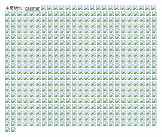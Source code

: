 主页地址: [casmer](https://weibo.com/u/1407737105) 
![](https://wx4.sinaimg.cn/mw2000/53e85d11ly1h9plabfgaqj20u0141ti5.jpg) 
![](https://wx4.sinaimg.cn/mw2000/53e85d11ly1h9plac2g49j20u0140tmr.jpg) 
![](https://wx4.sinaimg.cn/mw2000/53e85d11ly1h9placlunvj20u0140n8j.jpg) 
![](https://wx4.sinaimg.cn/mw2000/53e85d11ly1h9plad4umdj21400u048n.jpg) 
![](https://wx4.sinaimg.cn/mw2000/53e85d11ly1h9pladpja7j20u0140n8r.jpg) 
![](https://wx4.sinaimg.cn/mw2000/53e85d11ly1h9plae73vej21400u0tgm.jpg) 
![](https://wx4.sinaimg.cn/mw2000/53e85d11ly1h9plab045fj21400u0qaz.jpg) 
![](https://wx4.sinaimg.cn/mw2000/53e85d11ly1h9plaej3lrj21400u0gvl.jpg) 
![](https://wx4.sinaimg.cn/mw2000/53e85d11ly1h9plaewljwj20u0140q9x.jpg) 
![](https://wx4.sinaimg.cn/mw2000/53e85d11ly1h9pbsewz9pj21400u0wma.jpg) 
![](https://wx4.sinaimg.cn/mw2000/53e85d11ly1h9pbsfn4p7j20u01407d7.jpg) 
![](https://wx4.sinaimg.cn/mw2000/53e85d11ly1h9pbsgc4p7j21400u07d0.jpg) 
![](https://wx4.sinaimg.cn/mw2000/53e85d11ly1h9pbsec78uj21400u0tha.jpg) 
![](https://wx4.sinaimg.cn/mw2000/53e85d11ly1h9pbsgyrrzj20u0140zub.jpg) 
![](https://wx4.sinaimg.cn/mw2000/53e85d11ly1h9pbsi4pggj21400u07bx.jpg) 
![](https://wx4.sinaimg.cn/mw2000/53e85d11ly1h9pbsivfhwj20u0140thd.jpg) 
![](https://wx4.sinaimg.cn/mw2000/53e85d11ly1h9pbsk21u1j21400u07f1.jpg) 
![](https://wx4.sinaimg.cn/mw2000/53e85d11ly1h9pbskte8rj21400u045t.jpg) 
![](https://wx4.sinaimg.cn/mw2000/53e85d11ly1h9nf44bxorj213u0tu7e4.jpg) 
![](https://wx4.sinaimg.cn/mw2000/53e85d11ly1h9nf44rqndj20tu13u17x.jpg) 
![](https://wx4.sinaimg.cn/mw2000/53e85d11ly1h9nf4h4i24j22c03401ky.jpg) 
![](https://wx4.sinaimg.cn/mw2000/53e85d11ly1h9nf465lznj22c0340hdu.jpg) 
![](https://wx4.sinaimg.cn/mw2000/53e85d11ly1h9nf5rjzpcj20tu13u7hl.jpg) 
![](https://wx4.sinaimg.cn/mw2000/53e85d11ly1h9nf4antglj22c0340u0z.jpg) 
![](https://wx4.sinaimg.cn/mw2000/53e85d11ly1h9nf43nlwmj21sc2dshdt.jpg) 
![](https://wx4.sinaimg.cn/mw2000/53e85d11ly1h9nf5r30acj20tu13uqgl.jpg) 
![](https://wx4.sinaimg.cn/mw2000/53e85d11ly1h9nf4ft3hvj22c0340kjn.jpg) 
![](https://wx4.sinaimg.cn/mw2000/53e85d11ly1h7mhfwnnkaj21400u016e.jpg) 
![](https://wx4.sinaimg.cn/mw2000/53e85d11ly1h7mhfwu70sj21400u0tj9.jpg) 
![](https://wx4.sinaimg.cn/mw2000/53e85d11ly1h7mhfwdwc1j21400u0qi5.jpg) 
![](https://wx4.sinaimg.cn/mw2000/53e85d11ly1h7mhfxs520j20u0140to3.jpg) 
![](https://wx4.sinaimg.cn/mw2000/53e85d11ly1h7mhfxzgtjj20u0140ant.jpg) 
![](https://wx4.sinaimg.cn/mw2000/53e85d11ly1h7mhfya0nej21400u0tk7.jpg) 
![](https://wx4.sinaimg.cn/mw2000/53e85d11ly1h7mhfyg0asj21400u0thn.jpg) 
![](https://wx4.sinaimg.cn/mw2000/53e85d11ly1h7mhfymtfuj20u0140gr9.jpg) 
![](https://wx4.sinaimg.cn/mw2000/53e85d11ly1h7mhfyudggj20u01400yi.jpg) 
![](https://wx4.sinaimg.cn/mw2000/53e85d11ly1h5tbbyn3e3j22c03407wm.jpg) 
![](https://wx4.sinaimg.cn/mw2000/53e85d11ly1h5tbc12sj8j22c0340x6t.jpg) 
![](https://wx4.sinaimg.cn/mw2000/53e85d11ly1h5tbbvbx1ej22c0340b2b.jpg) 
![](https://wx4.sinaimg.cn/mw2000/53e85d11ly1h5tbc303ezj23402c0u10.jpg) 
![](https://wx4.sinaimg.cn/mw2000/53e85d11ly1h5tbc52yq4j23402c0qv7.jpg) 
![](https://wx4.sinaimg.cn/mw2000/53e85d11ly1h5tbc73dyej22c0340x6s.jpg) 
![](https://wx4.sinaimg.cn/mw2000/53e85d11ly1h5tbc9jwq8j22c0340kjq.jpg) 
![](https://wx4.sinaimg.cn/mw2000/53e85d11ly1h5tbcbiceuj22c0340kjn.jpg) 
![](https://wx4.sinaimg.cn/mw2000/53e85d11ly1h5tbcd35tqj23402c0qv7.jpg) 
![](https://wx4.sinaimg.cn/mw2000/53e85d11ly1h5sn3iyn0cj23402c01l1.jpg) 
![](https://wx4.sinaimg.cn/mw2000/53e85d11ly1h5sn3kkxksj23402c0x6r.jpg) 
![](https://wx4.sinaimg.cn/mw2000/53e85d11ly1h5sn3m6fmrj23402c0qv7.jpg) 
![](https://wx4.sinaimg.cn/mw2000/53e85d11ly1h5sn3nokjjj22c0340hdv.jpg) 
![](https://wx4.sinaimg.cn/mw2000/53e85d11ly1h5sn3p6k9vj23402c0npf.jpg) 
![](https://wx4.sinaimg.cn/mw2000/53e85d11ly1h5sn3qtzi7j23402c0e84.jpg) 
![](https://wx4.sinaimg.cn/mw2000/53e85d11ly1h5sn5g6hpwj22c03407wk.jpg) 
![](https://wx4.sinaimg.cn/mw2000/53e85d11ly1h5sn3uzorjj22c03401l0.jpg) 
![](https://wx4.sinaimg.cn/mw2000/53e85d11ly1h5sn406fqkj26oo31k1l9.jpg) 
![](https://wx4.sinaimg.cn/mw2000/53e85d11ly1h5fkftdtskj23402c0hdv.jpg) 
![](https://wx4.sinaimg.cn/mw2000/53e85d11ly1h5fkfud9h0j23402c0hdv.jpg) 
![](https://wx4.sinaimg.cn/mw2000/53e85d11ly1h5fkfvb7jsj22c0340kjn.jpg) 
![](https://wx4.sinaimg.cn/mw2000/53e85d11ly1h5fkfsa03jj22c0340npg.jpg) 
![](https://wx4.sinaimg.cn/mw2000/53e85d11ly1h5fkfwomuvj22c0340hdw.jpg) 
![](https://wx4.sinaimg.cn/mw2000/53e85d11ly1h5fkfxyv1ej23402c0e82.jpg) 
![](https://wx4.sinaimg.cn/mw2000/53e85d11ly1h5fkfz1mopj22c03404qr.jpg) 
![](https://wx4.sinaimg.cn/mw2000/53e85d11ly1h5fkfzo0rdj21sc2dsqv5.jpg) 
![](https://wx4.sinaimg.cn/mw2000/53e85d11ly1h5fkg0w2p8j23402c0u0z.jpg) 
![](https://wx4.sinaimg.cn/mw2000/53e85d11ly1h54clnafcbj22c0340qv8.jpg) 
![](https://wx4.sinaimg.cn/mw2000/53e85d11ly1h54clog00vj23402c0npf.jpg) 
![](https://wx4.sinaimg.cn/mw2000/53e85d11ly1h54clpfokwj2309297b2b.jpg) 
![](https://wx4.sinaimg.cn/mw2000/53e85d11ly1h54cllwbrdj229k30r4qr.jpg) 
![](https://wx4.sinaimg.cn/mw2000/53e85d11ly1h54clqbh4cj23402c01kz.jpg) 
![](https://wx4.sinaimg.cn/mw2000/53e85d11ly1h54clrki4cj22c0340x6r.jpg) 
![](https://wx4.sinaimg.cn/mw2000/53e85d11ly1h54clsygicj22c0340u0y.jpg) 
![](https://wx4.sinaimg.cn/mw2000/53e85d11ly1h54clu1m2wj23402c0u0y.jpg) 
![](https://wx4.sinaimg.cn/mw2000/53e85d11ly1h54clvufdmj23402c0x6q.jpg) 
![](https://wx4.sinaimg.cn/mw2000/53e85d11ly1h51vanmhbsj23402c01kz.jpg) 
![](https://wx4.sinaimg.cn/mw2000/53e85d11ly1h51vaoh1ppj21sc2ds1ky.jpg) 
![](https://wx4.sinaimg.cn/mw2000/53e85d11ly1h51vapv4x8j23402c0hdv.jpg) 
![](https://wx4.sinaimg.cn/mw2000/53e85d11ly1h51vaqlqprj233h2bme83.jpg) 
![](https://wx4.sinaimg.cn/mw2000/53e85d11ly1h51varfi8yj2297309b2a.jpg) 
![](https://wx4.sinaimg.cn/mw2000/53e85d11ly1h51vami6bij22c0340b2b.jpg) 
![](https://wx4.sinaimg.cn/mw2000/53e85d11ly1h51vasdrh3j22c03407wj.jpg) 
![](https://wx4.sinaimg.cn/mw2000/53e85d11ly1h51vathn3tj23402c01l0.jpg) 
![](https://wx4.sinaimg.cn/mw2000/53e85d11ly1h51vaucu3nj22c0340u0y.jpg) 
![](https://wx4.sinaimg.cn/mw2000/53e85d11ly1h4w4catu1xj21400u07eg.jpg) 
![](https://wx4.sinaimg.cn/mw2000/53e85d11ly1h4w4cbasdoj20u0140qba.jpg) 
![](https://wx4.sinaimg.cn/mw2000/53e85d11ly1h4w4cbx6g4j21400u0qdb.jpg) 
![](https://wx4.sinaimg.cn/mw2000/53e85d11ly1h4w4cdivfdj20u0140ajs.jpg) 
![](https://wx4.sinaimg.cn/mw2000/53e85d11ly1h4w4ce6mx8j20u0140anr.jpg) 
![](https://wx4.sinaimg.cn/mw2000/53e85d11ly1h4w4ceym0zj21400u0k05.jpg) 
![](https://wx4.sinaimg.cn/mw2000/53e85d11ly1h4w4cfydysj21400u0qd7.jpg) 
![](https://wx4.sinaimg.cn/mw2000/53e85d11ly1h4w4ch7deij20u0140dr8.jpg) 
![](https://wx4.sinaimg.cn/mw2000/53e85d11ly1h4w4caajfhj20u0140k0b.jpg) 
![](https://wx4.sinaimg.cn/mw2000/53e85d11ly1h4trp5k9c4j20u0140h0c.jpg) 
![](https://wx4.sinaimg.cn/mw2000/53e85d11ly1h4trp6bpapj21540u0124.jpg) 
![](https://wx4.sinaimg.cn/mw2000/53e85d11ly1h4trp771qnj21980u0wqs.jpg) 
![](https://wx4.sinaimg.cn/mw2000/53e85d11ly1h4trp7qj5xj21400u046u.jpg) 
![](https://wx4.sinaimg.cn/mw2000/53e85d11ly1h4trp88mqgj21900u0wls.jpg) 
![](https://wx4.sinaimg.cn/mw2000/53e85d11ly1h4trp95bnpj20u0140tlf.jpg) 
![](https://wx4.sinaimg.cn/mw2000/53e85d11ly1h4trp9vcxpj21400u0qga.jpg) 
![](https://wx4.sinaimg.cn/mw2000/53e85d11ly1h4trpaipvmj20u0140wpt.jpg) 
![](https://wx4.sinaimg.cn/mw2000/53e85d11ly1h4trp4c3f6j20tz0tz778.jpg) 
![](https://wx4.sinaimg.cn/mw2000/53e85d11ly1h4p0bff6qgj20u0140guo.jpg) 
![](https://wx4.sinaimg.cn/mw2000/53e85d11ly1h4p0bg4ooij21a70u0anw.jpg) 
![](https://wx4.sinaimg.cn/mw2000/53e85d11ly1h4p0bgwgfzj21400u0n7k.jpg) 
![](https://wx4.sinaimg.cn/mw2000/53e85d11ly1h4p0bhpq4aj21400u0drr.jpg) 
![](https://wx4.sinaimg.cn/mw2000/53e85d11ly1h4p0bidokxj21400u047j.jpg) 
![](https://wx4.sinaimg.cn/mw2000/53e85d11ly1h4p0bj5og3j20u0140aod.jpg) 
![](https://wx4.sinaimg.cn/mw2000/53e85d11ly1h4p0bjxqh0j21400u07fh.jpg) 
![](https://wx4.sinaimg.cn/mw2000/53e85d11ly1h4p0bkgxwpj20u0140wlk.jpg) 
![](https://wx4.sinaimg.cn/mw2000/53e85d11ly1h4p0beq731j20u01syn06.jpg) 
![](https://wx4.sinaimg.cn/mw2000/53e85d11ly1h4h8vwdw8xj22c0340kjn.jpg) 
![](https://wx4.sinaimg.cn/mw2000/53e85d11ly1h4h8w7pqkdj23402c0qv6.jpg) 
![](https://wx4.sinaimg.cn/mw2000/53e85d11ly1h4h8wdrpf3j23402c0u0y.jpg) 
![](https://wx4.sinaimg.cn/mw2000/53e85d11ly1h4h8wjw1skj23402c0e83.jpg) 
![](https://wx4.sinaimg.cn/mw2000/53e85d11ly1h4h8wpjqb3j23402c01kz.jpg) 
![](https://wx4.sinaimg.cn/mw2000/53e85d11ly1h4h8vpwaixj22c0340npf.jpg) 
![](https://wx4.sinaimg.cn/mw2000/53e85d11ly1h4h8wuryv2j23402c0b2a.jpg) 
![](https://wx4.sinaimg.cn/mw2000/53e85d11ly1h4h8wzvbvjj23402c0x6q.jpg) 
![](https://wx4.sinaimg.cn/mw2000/53e85d11ly1h4h8x6qyb2j23402c0kjn.jpg) 
![](https://wx4.sinaimg.cn/mw2000/53e85d11ly1h4faw418gbj22c03401l1.jpg) 
![](https://wx4.sinaimg.cn/mw2000/53e85d11ly1h4faw6qxxrj23402c01l0.jpg) 
![](https://wx4.sinaimg.cn/mw2000/53e85d11ly1h4faw7ayj0j21a10wi1a4.jpg) 
![](https://wx4.sinaimg.cn/mw2000/53e85d11ly1h4fawa5ggmj23402c0e85.jpg) 
![](https://wx4.sinaimg.cn/mw2000/53e85d11ly1h4fawazbhrj21by0wi7jn.jpg) 
![](https://wx4.sinaimg.cn/mw2000/53e85d11ly1h4fawdodncj23402c0u10.jpg) 
![](https://wx4.sinaimg.cn/mw2000/53e85d11ly1h4fawfwkk8j23402c07wk.jpg) 
![](https://wx4.sinaimg.cn/mw2000/53e85d11ly1h4fawj5mrhj23402c07wl.jpg) 
![](https://wx4.sinaimg.cn/mw2000/53e85d11ly1h4fawm8c4nj23402c0hdw.jpg) 
![](https://wx4.sinaimg.cn/mw2000/53e85d11ly1h4e7e09fahj20u014048u.jpg) 
![](https://wx4.sinaimg.cn/mw2000/53e85d11ly1h4e7e0meavj21910u0wqn.jpg) 
![](https://wx4.sinaimg.cn/mw2000/53e85d11ly1h4e7e0zunaj20u0140wqj.jpg) 
![](https://wx4.sinaimg.cn/mw2000/53e85d11ly1h4e7e1juz0j21400u0amc.jpg) 
![](https://wx4.sinaimg.cn/mw2000/53e85d11ly1h4e7e1w4l5j20u0140qe3.jpg) 
![](https://wx4.sinaimg.cn/mw2000/53e85d11ly1h4e7dzvgqsj218l0u0nab.jpg) 
![](https://wx4.sinaimg.cn/mw2000/53e85d11ly1h4e7e2cjwvj21400u0qdu.jpg) 
![](https://wx4.sinaimg.cn/mw2000/53e85d11ly1h4e7e32bktj21400u0aj6.jpg) 
![](https://wx4.sinaimg.cn/mw2000/53e85d11ly1h4e7e4io55j20u01syadm.jpg) 
![](https://wx4.sinaimg.cn/mw2000/53e85d11ly1h41y6qdpw8j21400u07i9.jpg) 
![](https://wx4.sinaimg.cn/mw2000/53e85d11ly1h41y6pemurj20u0140qgq.jpg) 
![](https://wx4.sinaimg.cn/mw2000/53e85d11ly1h41y6r2u7aj21400u07ev.jpg) 
![](https://wx4.sinaimg.cn/mw2000/53e85d11ly1h41y6rp3wxj21400u0h0r.jpg) 
![](https://wx4.sinaimg.cn/mw2000/53e85d11ly1h41y6s8mgpj21av0u0am3.jpg) 
![](https://wx4.sinaimg.cn/mw2000/53e85d11ly1h41y6svggpj20u0140gz0.jpg) 
![](https://wx4.sinaimg.cn/mw2000/53e85d11ly1h41y6tb2alj21400u0dpp.jpg) 
![](https://wx4.sinaimg.cn/mw2000/53e85d11ly1h41y6tusy9j20u0140n6k.jpg) 
![](https://wx4.sinaimg.cn/mw2000/53e85d11ly1h41y6upaoej20u01k4tdg.jpg) 
![](https://wx4.sinaimg.cn/mw2000/53e85d11ly1h3co94rp3tj21400u0gzd.jpg) 
![](https://wx4.sinaimg.cn/mw2000/53e85d11ly1h3co95ien3j20u0190wwk.jpg) 
![](https://wx4.sinaimg.cn/mw2000/53e85d11ly1h3co96aiiqj20u01401at.jpg) 
![](https://wx4.sinaimg.cn/mw2000/53e85d11ly1h3co97cb6qj21400u0qjf.jpg) 
![](https://wx4.sinaimg.cn/mw2000/53e85d11ly1h3co945sahj21400u0qfn.jpg) 
![](https://wx4.sinaimg.cn/mw2000/53e85d11ly1h3co97uolyj20u014047v.jpg) 
![](https://wx4.sinaimg.cn/mw2000/53e85d11ly1h3co98j6zaj20u0140k6u.jpg) 
![](https://wx4.sinaimg.cn/mw2000/53e85d11ly1h3co98y7abj20u014044r.jpg) 
![](https://wx4.sinaimg.cn/mw2000/53e85d11ly1h3co99d0pzj20u0140k16.jpg) 
![](https://wx4.sinaimg.cn/mw2000/53e85d11ly1h34m319hy2j20u0140ndm.jpg) 
![](https://wx4.sinaimg.cn/mw2000/53e85d11ly1h34m32grawj20u0140gxo.jpg) 
![](https://wx4.sinaimg.cn/mw2000/53e85d11ly1h34m33nuxnj20u0140k8t.jpg) 
![](https://wx4.sinaimg.cn/mw2000/53e85d11ly1h34m34qf5lj21900u0tlg.jpg) 
![](https://wx4.sinaimg.cn/mw2000/53e85d11ly1h34m35v15ej20u0140jxe.jpg) 
![](https://wx4.sinaimg.cn/mw2000/53e85d11ly1h34m36taluj20u0140qf2.jpg) 
![](https://wx4.sinaimg.cn/mw2000/53e85d11ly1h34m307qmjj20u0140aim.jpg) 
![](https://wx4.sinaimg.cn/mw2000/53e85d11ly1h34m385dbyj20u01gldkn.jpg) 
![](https://wx4.sinaimg.cn/mw2000/53e85d11ly1h34m39kjyaj20u0140n5m.jpg) 
![](https://wx4.sinaimg.cn/mw2000/53e85d11ly1h2yev9h2cxj22c12c1hdw.jpg) 
![](https://wx4.sinaimg.cn/mw2000/53e85d11ly1h2yevb0cxqj23342bcqv7.jpg) 
![](https://wx4.sinaimg.cn/mw2000/53e85d11ly1h2yevci1j4j23342bcb2c.jpg) 
![](https://wx4.sinaimg.cn/mw2000/53e85d11ly1h2yevdxubcj22c12c1qv7.jpg) 
![](https://wx4.sinaimg.cn/mw2000/53e85d11ly1h2yev8als5j22c12c11l1.jpg) 
![](https://wx4.sinaimg.cn/mw2000/53e85d11ly1h2yevfgsjtj22bc334hdw.jpg) 
![](https://wx4.sinaimg.cn/mw2000/53e85d11ly1h2yevgmu7tj23342bc1l0.jpg) 
![](https://wx4.sinaimg.cn/mw2000/53e85d11ly1h2yevhm8cdj220830c4qr.jpg) 
![](https://wx4.sinaimg.cn/mw2000/53e85d11ly1h2yevitgkdj23342bcx6r.jpg) 
![](https://wx4.sinaimg.cn/mw2000/53e85d11ly1h2wkckfuz4j23342bchdv.jpg) 
![](https://wx4.sinaimg.cn/mw2000/53e85d11ly1h2wkcj9v4nj23342bcb2e.jpg) 
![](https://wx4.sinaimg.cn/mw2000/53e85d11ly1h2wkcm5w3zj22bc334he0.jpg) 
![](https://wx4.sinaimg.cn/mw2000/53e85d11ly1h2wkcnl9uoj22bc334u0z.jpg) 
![](https://wx4.sinaimg.cn/mw2000/53e85d11ly1h2wkco1tgsj217c0wiqv1.jpg) 
![](https://wx4.sinaimg.cn/mw2000/53e85d11ly1h2wkcopggpj21a80ut7wh.jpg) 
![](https://wx4.sinaimg.cn/mw2000/53e85d11ly1h2wkcq4ec1j22bc334x6r.jpg) 
![](https://wx4.sinaimg.cn/mw2000/53e85d11ly1h2wkcsaqwtj23342bcqv8.jpg) 
![](https://wx4.sinaimg.cn/mw2000/53e85d11ly1h2wkcsst2rj20mu18hdz7.jpg) 
![](https://wx4.sinaimg.cn/mw2000/53e85d11ly1h2p4zxkgbxj230c208hdu.jpg) 
![](https://wx4.sinaimg.cn/mw2000/53e85d11ly1h2p4zydtrrj22c12c1x6q.jpg) 
![](https://wx4.sinaimg.cn/mw2000/53e85d11ly1h2p4zyrsomj21401404l6.jpg) 
![](https://wx4.sinaimg.cn/mw2000/53e85d11ly1h2p4zzec0kj22c12c1qv6.jpg) 
![](https://wx4.sinaimg.cn/mw2000/53e85d11ly1h2p5005dkgj22c12c14qq.jpg) 
![](https://wx4.sinaimg.cn/mw2000/53e85d11ly1h2p500zunmj22c02c0qv7.jpg) 
![](https://wx4.sinaimg.cn/mw2000/53e85d11ly1h2p4zwi0d5j22bc334e87.jpg) 
![](https://wx4.sinaimg.cn/mw2000/53e85d11ly1h2p50228asj22bc334u10.jpg) 
![](https://wx4.sinaimg.cn/mw2000/53e85d11ly1h2p503dyhwj22c12c1kjp.jpg) 
![](https://wx4.sinaimg.cn/mw2000/53e85d11ly1h2ohn6mhjhj23342bc4qr.jpg) 
![](https://wx4.sinaimg.cn/mw2000/53e85d11ly1h2ohn7xcjcj23342bc1l0.jpg) 
![](https://wx4.sinaimg.cn/mw2000/53e85d11ly1h2ohna5m5mj230c208x6s.jpg) 
![](https://wx4.sinaimg.cn/mw2000/53e85d11ly1h2ohnbq8tfj23342bcnpf.jpg) 
![](https://wx4.sinaimg.cn/mw2000/53e85d11ly1h2ohn4pzgnj22bc334qva.jpg) 
![](https://wx4.sinaimg.cn/mw2000/53e85d11ly1h2ohndrp2qj23342bcb2d.jpg) 
![](https://wx4.sinaimg.cn/mw2000/53e85d11ly1h2ohnf60qqj22bc334e84.jpg) 
![](https://wx4.sinaimg.cn/mw2000/53e85d11ly1h2ohngl02sj23342bcb2d.jpg) 
![](https://wx4.sinaimg.cn/mw2000/53e85d11ly1h2ohni6hs4j23342bc4qr.jpg) 
![](https://wx4.sinaimg.cn/mw2000/53e85d11ly1h2an7tovgoj23342bcnpg.jpg) 
![](https://wx4.sinaimg.cn/mw2000/53e85d11ly1h2an7vy662j220830ce85.jpg) 
![](https://wx4.sinaimg.cn/mw2000/53e85d11ly1h2an7xz8xej23342bc7wk.jpg) 
![](https://wx4.sinaimg.cn/mw2000/53e85d11ly1h2an801zbuj22bc334e84.jpg) 
![](https://wx4.sinaimg.cn/mw2000/53e85d11ly1h2an81faqyj230c208u0z.jpg) 
![](https://wx4.sinaimg.cn/mw2000/53e85d11ly1h2an7qrp9lj23342bce84.jpg) 
![](https://wx4.sinaimg.cn/mw2000/53e85d11ly1h2an83dalaj23342bc1l0.jpg) 
![](https://wx4.sinaimg.cn/mw2000/53e85d11ly1h2an84zf01j22bc3341l1.jpg) 
![](https://wx4.sinaimg.cn/mw2000/53e85d11ly1h2an86tjiqj22c12c1hdv.jpg) 
![](https://wx4.sinaimg.cn/mw2000/53e85d11ly1h28ct12ag8j20u0140qi6.jpg) 
![](https://wx4.sinaimg.cn/mw2000/53e85d11ly1h28ct1zbrhj20u0190duo.jpg) 
![](https://wx4.sinaimg.cn/mw2000/53e85d11ly1h28ct2rtf5j20u00u07hm.jpg) 
![](https://wx4.sinaimg.cn/mw2000/53e85d11ly1h28ct4vcmxj21900u0n8g.jpg) 
![](https://wx4.sinaimg.cn/mw2000/53e85d11ly1h28ct6lc37j20u0140ndc.jpg) 
![](https://wx4.sinaimg.cn/mw2000/53e85d11ly1h28csztz07j20u0140ndp.jpg) 
![](https://wx4.sinaimg.cn/mw2000/53e85d11ly1h28ct7pdv6j21900u0h1f.jpg) 
![](https://wx4.sinaimg.cn/mw2000/53e85d11ly1h28ct8ozwgj21900u0aw5.jpg) 
![](https://wx4.sinaimg.cn/mw2000/53e85d11ly1h28cta4huvj20u0140ka2.jpg) 
![](https://wx4.sinaimg.cn/mw2000/53e85d11ly1h21cr142zkj22c0340hdy.jpg) 
![](https://wx4.sinaimg.cn/mw2000/53e85d11ly1h21cr2knj9j23402c0nph.jpg) 
![](https://wx4.sinaimg.cn/mw2000/53e85d11ly1h21cqzhpqpj23402c0npi.jpg) 
![](https://wx4.sinaimg.cn/mw2000/53e85d11ly1h21cr45ugdj22c0340nph.jpg) 
![](https://wx4.sinaimg.cn/mw2000/53e85d11ly1h21cr5zblwj22c0340hdx.jpg) 
![](https://wx4.sinaimg.cn/mw2000/53e85d11ly1h21cr73ghoj23402c0e85.jpg) 
![](https://wx4.sinaimg.cn/mw2000/53e85d11ly1h21cr8v6g6j22c03407wm.jpg) 
![](https://wx4.sinaimg.cn/mw2000/53e85d11ly1h21cr9smqej22c0340hdv.jpg) 
![](https://wx4.sinaimg.cn/mw2000/53e85d11ly1h21crbdej3j20n01ds4qi.jpg) 
![](https://wx4.sinaimg.cn/mw2000/53e85d11ly1h1wmnhpwdhj230c208kjo.jpg) 
![](https://wx4.sinaimg.cn/mw2000/53e85d11ly1h1wmnjef9hj22bc334u13.jpg) 
![](https://wx4.sinaimg.cn/mw2000/53e85d11ly1h1wmnkr660j230c208x6r.jpg) 
![](https://wx4.sinaimg.cn/mw2000/53e85d11ly1h1wmnlm6elj23342bcb2a.jpg) 
![](https://wx4.sinaimg.cn/mw2000/53e85d11ly1h1wmnmzkvbj22bc334qv9.jpg) 
![](https://wx4.sinaimg.cn/mw2000/53e85d11ly1h1wmnohw4tj22bc334kjp.jpg) 
![](https://wx4.sinaimg.cn/mw2000/53e85d11ly1h1wmnglbnfj23342bcx6r.jpg) 
![](https://wx4.sinaimg.cn/mw2000/53e85d11ly1h1wmnpljy4j23342bcb2a.jpg) 
![](https://wx4.sinaimg.cn/mw2000/53e85d11ly1h1wmnqm208j23342bc4qr.jpg) 
![](https://wx4.sinaimg.cn/mw2000/53e85d11ly1h1vlrapy30j230c208x6s.jpg) 
![](https://wx4.sinaimg.cn/mw2000/53e85d11ly1h1vlrc0935j21sc2dsb2b.jpg) 
![](https://wx4.sinaimg.cn/mw2000/53e85d11ly1h1vlrd2jvrj22bc334e83.jpg) 
![](https://wx4.sinaimg.cn/mw2000/53e85d11ly1h1vlrf481kj22bc334u11.jpg) 
![](https://wx4.sinaimg.cn/mw2000/53e85d11ly1h1vlr8go67j219g0pkql7.jpg) 
![](https://wx4.sinaimg.cn/mw2000/53e85d11ly1h1vlrhdkbfj22bc3341l0.jpg) 
![](https://wx4.sinaimg.cn/mw2000/53e85d11ly1h1u6qgtz2ij219s0ujb20.jpg) 
![](https://wx4.sinaimg.cn/mw2000/53e85d11ly1h1u6qg6bm9j220830c7wk.jpg) 
![](https://wx4.sinaimg.cn/mw2000/53e85d11ly1h1u6qjjelyj23342bcx6u.jpg) 
![](https://wx4.sinaimg.cn/mw2000/53e85d11ly1h1u6qkmz7fj22c12c17wj.jpg) 
![](https://wx4.sinaimg.cn/mw2000/53e85d11ly1h1u6qlwx1jj22bc334qv8.jpg) 
![](https://wx4.sinaimg.cn/mw2000/53e85d11ly1h1u6qnklwpj22bc334e84.jpg) 
![](https://wx4.sinaimg.cn/mw2000/53e85d11ly1h1u6qoar8wj21sc2ds1ky.jpg) 
![](https://wx4.sinaimg.cn/mw2000/53e85d11ly1h1u6qpm81uj230c208x6r.jpg) 
![](https://wx4.sinaimg.cn/mw2000/53e85d11ly1h1u6qq62obj20vv1p1h7e.jpg) 
![](https://wx4.sinaimg.cn/mw2000/53e85d11ly1h1t45gewbrj230c2081kz.jpg) 
![](https://wx4.sinaimg.cn/mw2000/53e85d11ly1h1t45m9atjj22c12c14qs.jpg) 
![](https://wx4.sinaimg.cn/mw2000/53e85d11ly1h1t45o8ns6j22bc334npe.jpg) 
![](https://wx4.sinaimg.cn/mw2000/53e85d11ly1h1t45pwao7j220830cqv7.jpg) 
![](https://wx4.sinaimg.cn/mw2000/53e85d11ly1h1t45sb5i4j22c02c0x6s.jpg) 
![](https://wx4.sinaimg.cn/mw2000/53e85d11ly1h1t45wmia8j22bc334x6t.jpg) 
![](https://wx4.sinaimg.cn/mw2000/53e85d11ly1h1t45cs1erj22bc334u0z.jpg) 
![](https://wx4.sinaimg.cn/mw2000/53e85d11ly1h1t45yrnvtj220830cqv8.jpg) 
![](https://wx4.sinaimg.cn/mw2000/53e85d11ly1h1t460woymj220830c4qs.jpg) 
![](https://wx4.sinaimg.cn/mw2000/53e85d11ly1h1suhj5t04j21400u0n6w.jpg) 
![](https://wx4.sinaimg.cn/mw2000/53e85d11ly1h1suhju612j20u0140tna.jpg) 
![](https://wx4.sinaimg.cn/mw2000/53e85d11ly1h1suhkq9jtj20u0140amf.jpg) 
![](https://wx4.sinaimg.cn/mw2000/53e85d11ly1h1suhiicdoj20u01407hx.jpg) 
![](https://wx4.sinaimg.cn/mw2000/53e85d11ly1h1suhln93ej20u01404cy.jpg) 
![](https://wx4.sinaimg.cn/mw2000/53e85d11ly1h1suhmdee4j20u014049o.jpg) 
![](https://wx4.sinaimg.cn/mw2000/53e85d11ly1h1suhnwlcbj20u0140nfd.jpg) 
![](https://wx4.sinaimg.cn/mw2000/53e85d11ly1h1suhosvrfj21gm0u0qjd.jpg) 
![](https://wx4.sinaimg.cn/mw2000/53e85d11ly1h1suhpz39aj21gk0u0wtx.jpg) 
![](https://wx4.sinaimg.cn/mw2000/53e85d11ly1h1s0tbt63cj20u01407gt.jpg) 
![](https://wx4.sinaimg.cn/mw2000/53e85d11ly1h1s0tcwhlnj20u014012s.jpg) 
![](https://wx4.sinaimg.cn/mw2000/53e85d11ly1h1s0tdn8sej21400u0ak5.jpg) 
![](https://wx4.sinaimg.cn/mw2000/53e85d11ly1h1s0te74ycj20u0140q9a.jpg) 
![](https://wx4.sinaimg.cn/mw2000/53e85d11ly1h1s0telrkej20u0140tfk.jpg) 
![](https://wx4.sinaimg.cn/mw2000/53e85d11ly1h1s0tfj4iyj20u0140tl2.jpg) 
![](https://wx4.sinaimg.cn/mw2000/53e85d11ly1h1s0tb1tf7j20u0140qer.jpg) 
![](https://wx4.sinaimg.cn/mw2000/53e85d11ly1h1s0tgf6crj20u014047x.jpg) 
![](https://wx4.sinaimg.cn/mw2000/53e85d11ly1h1s0tgv429j20u014in0k.jpg) 
![](https://wx4.sinaimg.cn/mw2000/53e85d11ly1h1qwe1z6mkj22c0340kjp.jpg) 
![](https://wx4.sinaimg.cn/mw2000/53e85d11ly1h1qwe3dwgqj22c0340qv8.jpg) 
![](https://wx4.sinaimg.cn/mw2000/53e85d11ly1h1qwe045daj22c03401l2.jpg) 
![](https://wx4.sinaimg.cn/mw2000/53e85d11ly1h1qwe4pcczj22c03407wk.jpg) 
![](https://wx4.sinaimg.cn/mw2000/53e85d11ly1h1qwe62qwnj23402c0b2c.jpg) 
![](https://wx4.sinaimg.cn/mw2000/53e85d11ly1h1qwe7dwyrj22c0340hdv.jpg) 
![](https://wx4.sinaimg.cn/mw2000/53e85d11ly1h1qwe8orkfj23402c0hdv.jpg) 
![](https://wx4.sinaimg.cn/mw2000/53e85d11ly1h1qwe9jp8hj23402c0b2a.jpg) 
![](https://wx4.sinaimg.cn/mw2000/53e85d11ly1h1qwebdi8xj22c0340hdw.jpg) 
![](https://wx4.sinaimg.cn/mw2000/53e85d11ly1h1jsdkn6mej20u0140qav.jpg) 
![](https://wx4.sinaimg.cn/mw2000/53e85d11ly1h1jsdm0ca6j20u0140wp8.jpg) 
![](https://wx4.sinaimg.cn/mw2000/53e85d11ly1h1jsdmvfa3j20u0140wvk.jpg) 
![](https://wx4.sinaimg.cn/mw2000/53e85d11ly1h1jsdnhbgbj20u014049a.jpg) 
![](https://wx4.sinaimg.cn/mw2000/53e85d11ly1h1jsdo03uzj20u00u0agn.jpg) 
![](https://wx4.sinaimg.cn/mw2000/53e85d11ly1h1jsdk60l2j20u0140tkp.jpg) 
![](https://wx4.sinaimg.cn/mw2000/53e85d11ly1h1jsdolwrkj20u0140qfv.jpg) 
![](https://wx4.sinaimg.cn/mw2000/53e85d11ly1h1jsdp0x4yj20u00u0wm5.jpg) 
![](https://wx4.sinaimg.cn/mw2000/53e85d11ly1h1jsdpd1o6j20u00u0jym.jpg) 
![](https://wx4.sinaimg.cn/mw2000/53e85d11ly1h1hnglcqf8j22bc334x6p.jpg) 
![](https://wx4.sinaimg.cn/mw2000/53e85d11ly1h1hngmvu8zj22bc3347wj.jpg) 
![](https://wx4.sinaimg.cn/mw2000/53e85d11ly1h1hngojefwj22bc334b2a.jpg) 
![](https://wx4.sinaimg.cn/mw2000/53e85d11ly1h1hngqgwa8j22bc334hdu.jpg) 
![](https://wx4.sinaimg.cn/mw2000/53e85d11ly1h1hngrj9u8j21sc2dsu0x.jpg) 
![](https://wx4.sinaimg.cn/mw2000/53e85d11ly1h1hngt8uovj22bc334b2c.jpg) 
![](https://wx4.sinaimg.cn/mw2000/53e85d11ly1h1bxd5wo8zj22bc334kjr.jpg) 
![](https://wx4.sinaimg.cn/mw2000/53e85d11ly1h1bxd7difaj23342bce86.jpg) 
![](https://wx4.sinaimg.cn/mw2000/53e85d11ly1h1bxd97r6wj22bc334x6w.jpg) 
![](https://wx4.sinaimg.cn/mw2000/53e85d11ly1h1bxd9u704j21cr0wi4pv.jpg) 
![](https://wx4.sinaimg.cn/mw2000/53e85d11ly1h1bxdamuw9j21sc2dsb2a.jpg) 
![](https://wx4.sinaimg.cn/mw2000/53e85d11ly1h1bxdc35fgj22bc334u12.jpg) 
![](https://wx4.sinaimg.cn/mw2000/53e85d11ly1h17axfojjmj22bc334x6p.jpg) 
![](https://wx4.sinaimg.cn/mw2000/53e85d11ly1h17axgre5oj22bc334hdv.jpg) 
![](https://wx4.sinaimg.cn/mw2000/53e85d11ly1h17axiyq2vj22bc3344qs.jpg) 
![](https://wx4.sinaimg.cn/mw2000/53e85d11ly1h17axjv97pj22bc334u0y.jpg) 
![](https://wx4.sinaimg.cn/mw2000/53e85d11ly1h17axevurcj22bc334qva.jpg) 
![](https://wx4.sinaimg.cn/mw2000/53e85d11ly1h17axkvzulj23342bc1l0.jpg) 
![](https://wx4.sinaimg.cn/mw2000/53e85d11ly1h17axlpy49j22c02c0npe.jpg) 
![](https://wx4.sinaimg.cn/mw2000/53e85d11ly1h17axmtpuij22bc334b2d.jpg) 
![](https://wx4.sinaimg.cn/mw2000/53e85d11ly1h17axo02hej22bc334e82.jpg) 
![](https://wx4.sinaimg.cn/mw2000/53e85d11ly1h12ea4a6o9j21400u0gx3.jpg) 
![](https://wx4.sinaimg.cn/mw2000/53e85d11ly1h12ea4radij20u0140gwb.jpg) 
![](https://wx4.sinaimg.cn/mw2000/53e85d11ly1h12ea5i9uyj20u01401av.jpg) 
![](https://wx4.sinaimg.cn/mw2000/53e85d11ly1h12ea66j2jj21400u0485.jpg) 
![](https://wx4.sinaimg.cn/mw2000/53e85d11ly1h12ea6u1y2j20u0140wsi.jpg) 
![](https://wx4.sinaimg.cn/mw2000/53e85d11ly1h12ea7c8a2j21400u0k4j.jpg) 
![](https://wx4.sinaimg.cn/mw2000/53e85d11ly1h12ea7yp1hj21400u0h12.jpg) 
![](https://wx4.sinaimg.cn/mw2000/53e85d11ly1h12ea8n0bfj21400u015g.jpg) 
![](https://wx4.sinaimg.cn/mw2000/53e85d11ly1h12ea917brj20n01dsgog.jpg) 
![](https://wx4.sinaimg.cn/mw2000/53e85d11ly1h0yq6oxizaj21cq0wi1gd.jpg) 
![](https://wx4.sinaimg.cn/mw2000/53e85d11ly1h0yq6pth87j22c0340qv8.jpg) 
![](https://wx4.sinaimg.cn/mw2000/53e85d11ly1h0yq6qzcljj23402c01l1.jpg) 
![](https://wx4.sinaimg.cn/mw2000/53e85d11ly1h0yq6oq1lpj21c00wikb8.jpg) 
![](https://wx4.sinaimg.cn/mw2000/53e85d11ly1h0yq6sg280j22c0340b2e.jpg) 
![](https://wx4.sinaimg.cn/mw2000/53e85d11ly1h0yq6syurqj21ei0wityw.jpg) 
![](https://wx4.sinaimg.cn/mw2000/53e85d11ly1h0yq6u0klkj23402c0kjo.jpg) 
![](https://wx4.sinaimg.cn/mw2000/53e85d11ly1h0yq6v5d12j23402c07wl.jpg) 
![](https://wx4.sinaimg.cn/mw2000/53e85d11ly1h0yq6w527gj23402c0qv7.jpg) 
![](https://wx4.sinaimg.cn/mw2000/53e85d11ly1h0xi92bu40j21400u04bx.jpg) 
![](https://wx4.sinaimg.cn/mw2000/53e85d11ly1h0xi93s9wzj21400u0tkz.jpg) 
![](https://wx4.sinaimg.cn/mw2000/53e85d11ly1h0xi91aawnj20u0140qj0.jpg) 
![](https://wx4.sinaimg.cn/mw2000/53e85d11ly1h0xi95bjt1j20u014048a.jpg) 
![](https://wx4.sinaimg.cn/mw2000/53e85d11ly1h0xi95y5mhj20u0140ncu.jpg) 
![](https://wx4.sinaimg.cn/mw2000/53e85d11ly1h0xi96fix3j20u0140wr5.jpg) 
![](https://wx4.sinaimg.cn/mw2000/53e85d11ly1h0xi973328j20u0140gyp.jpg) 
![](https://wx4.sinaimg.cn/mw2000/53e85d11ly1h0xi97o8cej20u0140qfl.jpg) 
![](https://wx4.sinaimg.cn/mw2000/53e85d11ly1h0vpxpw1qqj22bc3347wi.jpg) 
![](https://wx4.sinaimg.cn/mw2000/53e85d11ly1h0vpxqxw5sj22bc334kjm.jpg) 
![](https://wx4.sinaimg.cn/mw2000/53e85d11ly1h0vpxuls1nj22bc334b2b.jpg) 
![](https://wx4.sinaimg.cn/mw2000/53e85d11ly1h0vpxwwiipj22bc3344qu.jpg) 
![](https://wx4.sinaimg.cn/mw2000/53e85d11ly1h0vpxovuqcj22c02c0npd.jpg) 
![](https://wx4.sinaimg.cn/mw2000/53e85d11ly1h0vpxy3aojj22bc334x6q.jpg) 
![](https://wx4.sinaimg.cn/mw2000/53e85d11ly1h0vpy05488j22bc334u11.jpg) 
![](https://wx4.sinaimg.cn/mw2000/53e85d11ly1h0vpy29mxrj220830cb2d.jpg) 
![](https://wx4.sinaimg.cn/mw2000/53e85d11ly1h0vpy4spmvj22bc334u12.jpg) 
![](https://wx4.sinaimg.cn/mw2000/53e85d11ly1h0nj3p8tpkj20u014012p.jpg) 
![](https://wx4.sinaimg.cn/mw2000/53e85d11ly1h0nj3qdwkdj20u0140woz.jpg) 
![](https://wx4.sinaimg.cn/mw2000/53e85d11ly1h0nj3r77e2j21400u04c2.jpg) 
![](https://wx4.sinaimg.cn/mw2000/53e85d11ly1h0nj3rjj71j20u01400zx.jpg) 
![](https://wx4.sinaimg.cn/mw2000/53e85d11ly1h0nj3stdq8j20pp1dewi6.jpg) 
![](https://wx4.sinaimg.cn/mw2000/53e85d11ly1h0nj3oazegj21400u0dqc.jpg) 
![](https://wx4.sinaimg.cn/mw2000/53e85d11ly1h0nj3tmbmhj20u0140do2.jpg) 
![](https://wx4.sinaimg.cn/mw2000/53e85d11ly1h0nj3u92w8j21400u04a0.jpg) 
![](https://wx4.sinaimg.cn/mw2000/53e85d11ly1h0nj3vk84vj21400u0k19.jpg) 
![](https://wx4.sinaimg.cn/mw2000/53e85d11ly1h0gpdjs3caj22c03401l0.jpg) 
![](https://wx4.sinaimg.cn/mw2000/53e85d11ly1h0gpdl5v4zj23402c0e84.jpg) 
![](https://wx4.sinaimg.cn/mw2000/53e85d11ly1h0gpdmi79kj22c0340x6r.jpg) 
![](https://wx4.sinaimg.cn/mw2000/53e85d11ly1h0gpdo0xodj22c0340b2b.jpg) 
![](https://wx4.sinaimg.cn/mw2000/53e85d11ly1h0gpdqf51uj22c0340hdw.jpg) 
![](https://wx4.sinaimg.cn/mw2000/53e85d11ly1h0gpdsff4mj22c03407wj.jpg) 
![](https://wx4.sinaimg.cn/mw2000/53e85d11ly1h0gpdid3r6j23402c0b2c.jpg) 
![](https://wx4.sinaimg.cn/mw2000/53e85d11ly1h0gpdude2oj23402c07wl.jpg) 
![](https://wx4.sinaimg.cn/mw2000/53e85d11ly1h0gpdvtrelj23402c0qv6.jpg) 
![](https://wx4.sinaimg.cn/mw2000/53e85d11ly1h0ed6wgk33j22c0340kjl.jpg) 
![](https://wx4.sinaimg.cn/mw2000/53e85d11ly1h0ed6x0ld0j22c0340qv5.jpg) 
![](https://wx4.sinaimg.cn/mw2000/53e85d11ly1h0ed6yynwgj23402c01kz.jpg) 
![](https://wx4.sinaimg.cn/mw2000/53e85d11ly1h0ed70pi3rj22c0340hdx.jpg) 
![](https://wx4.sinaimg.cn/mw2000/53e85d11ly1h0ed6vt0cfj21sc2ds1kz.jpg) 
![](https://wx4.sinaimg.cn/mw2000/53e85d11ly1h0ed72x96kj22c0340npj.jpg) 
![](https://wx4.sinaimg.cn/mw2000/53e85d11ly1h0ed74nf0rj23402c01l1.jpg) 
![](https://wx4.sinaimg.cn/mw2000/53e85d11ly1h0ed75ro92j21sc2ds1kz.jpg) 
![](https://wx4.sinaimg.cn/mw2000/53e85d11ly1h0ed76m1stj23402c04qq.jpg) 
![](https://wx4.sinaimg.cn/mw2000/53e85d11ly1gzr6h6irnsj20u0140wwl.jpg) 
![](https://wx4.sinaimg.cn/mw2000/53e85d11ly1gzr6h7bvy7j215l0u0ds3.jpg) 
![](https://wx4.sinaimg.cn/mw2000/53e85d11ly1gzr6h7uu9vj20u0140gqd.jpg) 
![](https://wx4.sinaimg.cn/mw2000/53e85d11ly1gzr6h9ef64j21400u0aol.jpg) 
![](https://wx4.sinaimg.cn/mw2000/53e85d11ly1gzr6h5imkjj20u0140n5a.jpg) 
![](https://wx4.sinaimg.cn/mw2000/53e85d11ly1gzr6ha0zs5j20u0140ai6.jpg) 
![](https://wx4.sinaimg.cn/mw2000/53e85d11ly1gzr6har5txj20u0140ncu.jpg) 
![](https://wx4.sinaimg.cn/mw2000/53e85d11ly1gzr6hbdi8rj20u0140qij.jpg) 
![](https://wx4.sinaimg.cn/mw2000/53e85d11ly1gzr6hbyxy8j21400u0qcp.jpg) 
![](https://wx4.sinaimg.cn/mw2000/53e85d11ly1gzc6z29q7mj20u0140k2z.jpg) 
![](https://wx4.sinaimg.cn/mw2000/53e85d11ly1gzc6z4fj41j20u0140tmp.jpg) 
![](https://wx4.sinaimg.cn/mw2000/53e85d11ly1gzc6z64rdkj20u01407gx.jpg) 
![](https://wx4.sinaimg.cn/mw2000/53e85d11ly1gzc6z7hd44j21400u0qbi.jpg) 
![](https://wx4.sinaimg.cn/mw2000/53e85d11ly1gzc6z0z62fj20u0140wqm.jpg) 
![](https://wx4.sinaimg.cn/mw2000/53e85d11ly1gzc6z8ht1mj21400u013v.jpg) 
![](https://wx4.sinaimg.cn/mw2000/53e85d11ly1gzc6z9i4o6j21400u0gwm.jpg) 
![](https://wx4.sinaimg.cn/mw2000/53e85d11ly1gzc6zag7afj21400u0wq8.jpg) 
![](https://wx4.sinaimg.cn/mw2000/53e85d11ly1gzc6zawl4yj20u0140dko.jpg) 
![](https://wx4.sinaimg.cn/mw2000/53e85d11ly1gzc5l18yj2j20u0140ame.jpg) 
![](https://wx4.sinaimg.cn/mw2000/53e85d11ly1gzc5l2f46vj20u01407gp.jpg) 
![](https://wx4.sinaimg.cn/mw2000/53e85d11ly1gzc5l0766kj20u0140192.jpg) 
![](https://wx4.sinaimg.cn/mw2000/53e85d11ly1gzc5l3sxd5j20u014016a.jpg) 
![](https://wx4.sinaimg.cn/mw2000/53e85d11ly1gzc5l4m1t2j20u0140dnj.jpg) 
![](https://wx4.sinaimg.cn/mw2000/53e85d11ly1gzc5l55t5wj21400u0gqu.jpg) 
![](https://wx4.sinaimg.cn/mw2000/53e85d11ly1gzc5l6eg26j20u0140105.jpg) 
![](https://wx4.sinaimg.cn/mw2000/53e85d11ly1gzc5l70e59j20u01400xs.jpg) 
![](https://wx4.sinaimg.cn/mw2000/53e85d11ly1gzc5l80lrgj20u0140k24.jpg) 
![](https://wx4.sinaimg.cn/mw2000/53e85d11ly1gz406qafi1j21400u0gxc.jpg) 
![](https://wx4.sinaimg.cn/mw2000/53e85d11ly1gz40712m5sj20u0140gvm.jpg) 
![](https://wx4.sinaimg.cn/mw2000/53e85d11ly1gz407ktttyj20u0140thq.jpg) 
![](https://wx4.sinaimg.cn/mw2000/53e85d11ly1gz407lorspj20u014012j.jpg) 
![](https://wx4.sinaimg.cn/mw2000/53e85d11ly1gz407lzlvqj21400u0k12.jpg) 
![](https://wx4.sinaimg.cn/mw2000/53e85d11ly1gz407mfisoj21400u049m.jpg) 
![](https://wx4.sinaimg.cn/mw2000/53e85d11ly1gz407mw3o7j21400u0dke.jpg) 
![](https://wx4.sinaimg.cn/mw2000/53e85d11ly1gz406o4pssj20u0140454.jpg) 
![](https://wx4.sinaimg.cn/mw2000/53e85d11ly1gz407n5f2gj20u0140n6y.jpg) 
![](https://wx4.sinaimg.cn/mw2000/53e85d11ly1gz2x3dj3k3j21sc2ds1ky.jpg) 
![](https://wx4.sinaimg.cn/mw2000/53e85d11ly1gz2x3gg8a0j21sc2ds7wi.jpg) 
![](https://wx4.sinaimg.cn/mw2000/53e85d11ly1gz2x3i8wv8j21be0zjwz1.jpg) 
![](https://wx4.sinaimg.cn/mw2000/53e85d11ly1gz2x3jxdmdj21sc2ds7wi.jpg) 
![](https://wx4.sinaimg.cn/mw2000/53e85d11ly1gz2x3c4lf5j21sc2dse82.jpg) 
![](https://wx4.sinaimg.cn/mw2000/53e85d11ly1gz2x3kffcpj20zj1ben1t.jpg) 
![](https://wx4.sinaimg.cn/mw2000/53e85d11ly1gz2x3pbpwgj22c0340e84.jpg) 
![](https://wx4.sinaimg.cn/mw2000/53e85d11ly1gz2x3t5pcwj21sc2dskjm.jpg) 
![](https://wx4.sinaimg.cn/mw2000/53e85d11ly1gz2x3uqs6ej20wi1hwtl5.jpg) 
![](https://wx4.sinaimg.cn/mw2000/53e85d11ly1gz2lo5qmx2j22c0340b2c.jpg) 
![](https://wx4.sinaimg.cn/mw2000/53e85d11ly1gz2lo7vttfj23402c0hdw.jpg) 
![](https://wx4.sinaimg.cn/mw2000/53e85d11ly1gz2lo9sjrbj22c0340qv7.jpg) 
![](https://wx4.sinaimg.cn/mw2000/53e85d11ly1gz2lobg9hpj22c0340kjm.jpg) 
![](https://wx4.sinaimg.cn/mw2000/53e85d11ly1gz2loeem9xj22c0340hdw.jpg) 
![](https://wx4.sinaimg.cn/mw2000/53e85d11ly1gz2loguhk0j22c0340npf.jpg) 
![](https://wx4.sinaimg.cn/mw2000/53e85d11ly1gz2loit9klj22c0340qv7.jpg) 
![](https://wx4.sinaimg.cn/mw2000/53e85d11ly1gz2lo2g7knj23402c0npg.jpg) 
![](https://wx4.sinaimg.cn/mw2000/53e85d11ly1gz2lokvx4yj22c0340npe.jpg) 
![](https://wx4.sinaimg.cn/mw2000/53e85d11ly1gz1w7z2p2lj22c0340e84.jpg) 
![](https://wx4.sinaimg.cn/mw2000/53e85d11ly1gz1w7zghfmj21du0wik6h.jpg) 
![](https://wx4.sinaimg.cn/mw2000/53e85d11ly1gz1w81dh5pj23402c0hdw.jpg) 
![](https://wx4.sinaimg.cn/mw2000/53e85d11ly1gz1w7xl9ddj22c0340hdt.jpg) 
![](https://wx4.sinaimg.cn/mw2000/53e85d11ly1gz1w82a69xj20ng1jkavs.jpg) 
![](https://wx4.sinaimg.cn/mw2000/53e85d11ly1gz1w8426h9j23402c0npg.jpg) 
![](https://wx4.sinaimg.cn/mw2000/53e85d11ly1gz1w84ssf4j22ds1scb29.jpg) 
![](https://wx4.sinaimg.cn/mw2000/53e85d11ly1gz1w86um7bj23402c0u0z.jpg) 
![](https://wx4.sinaimg.cn/mw2000/53e85d11ly1gz1w8a0av0j23402c0b2c.jpg) 
![](https://wx4.sinaimg.cn/mw2000/53e85d11ly1gywxrm802zj23402c04qr.jpg) 
![](https://wx4.sinaimg.cn/mw2000/53e85d11ly1gywxrxvetrj23402c0b2c.jpg) 
![](https://wx4.sinaimg.cn/mw2000/53e85d11ly1gywxs5rz7lj23402c04qr.jpg) 
![](https://wx4.sinaimg.cn/mw2000/53e85d11ly1gywxsf0en2j23402c07wl.jpg) 
![](https://wx4.sinaimg.cn/mw2000/53e85d11ly1gywxsi4wmnj23402c0e84.jpg) 
![](https://wx4.sinaimg.cn/mw2000/53e85d11ly1gywxrgconbj23402c0u10.jpg) 
![](https://wx4.sinaimg.cn/mw2000/53e85d11ly1gywxsokpk2j23402c0e84.jpg) 
![](https://wx4.sinaimg.cn/mw2000/53e85d11ly1gywxsurhyqj23402c07wk.jpg) 
![](https://wx4.sinaimg.cn/mw2000/53e85d11ly1gywxszyu9ej23402c07wj.jpg) 
![](https://wx4.sinaimg.cn/mw2000/53e85d11ly1gynzhfse7vj215o0v8kjl.jpg) 
![](https://wx4.sinaimg.cn/mw2000/53e85d11ly1gynzhgg8y8j23402c0qv6.jpg) 
![](https://wx4.sinaimg.cn/mw2000/53e85d11ly1gynzhh1190j21sc2dsnpd.jpg) 
![](https://wx4.sinaimg.cn/mw2000/53e85d11ly1gynzhep405j23402c0npg.jpg) 
![](https://wx4.sinaimg.cn/mw2000/53e85d11ly1gymn7yq4bgj22c0340x6q.jpg) 
![](https://wx4.sinaimg.cn/mw2000/53e85d11ly1gymn7zjb9cj23402c04qr.jpg) 
![](https://wx4.sinaimg.cn/mw2000/53e85d11ly1gymn7xrye0j23402c0u11.jpg) 
![](https://wx4.sinaimg.cn/mw2000/53e85d11ly1gymn80lin6j22c03404qs.jpg) 
![](https://wx4.sinaimg.cn/mw2000/53e85d11ly1gymn81goe4j22c0340b2c.jpg) 
![](https://wx4.sinaimg.cn/mw2000/53e85d11ly1gymn827uowj23402c07wj.jpg) 
![](https://wx4.sinaimg.cn/mw2000/53e85d11ly1gymn83c7muj22c0340qv7.jpg) 
![](https://wx4.sinaimg.cn/mw2000/53e85d11ly1gymn846ruvj22c0340u0y.jpg) 
![](https://wx4.sinaimg.cn/mw2000/53e85d11ly1gymn854ixuj22c03407wl.jpg) 
![](https://wx4.sinaimg.cn/mw2000/53e85d11ly1gyk6bck34qj23402c0e86.jpg) 
![](https://wx4.sinaimg.cn/mw2000/53e85d11ly1gyk6bdg2awj22c03404qq.jpg) 
![](https://wx4.sinaimg.cn/mw2000/53e85d11ly1gyk6bb2733j23402c0e84.jpg) 
![](https://wx4.sinaimg.cn/mw2000/53e85d11ly1gyk6beo4c4j22c03401l0.jpg) 
![](https://wx4.sinaimg.cn/mw2000/53e85d11ly1gyk6bfdf3ej21sc2ds7wi.jpg) 
![](https://wx4.sinaimg.cn/mw2000/53e85d11ly1gyk6bfz2o8j20po1jkqiu.jpg) 
![](https://wx4.sinaimg.cn/mw2000/53e85d11ly1gy1z0ibteoj22c0340kjn.jpg) 
![](https://wx4.sinaimg.cn/mw2000/53e85d11ly1gy1z0jnx6ij23402c0e84.jpg) 
![](https://wx4.sinaimg.cn/mw2000/53e85d11ly1gy1z0hmnuej23402c04qt.jpg) 
![](https://wx4.sinaimg.cn/mw2000/53e85d11ly1gy1z0kscftj22c0340hdv.jpg) 
![](https://wx4.sinaimg.cn/mw2000/53e85d11ly1gy1z0lekn3j22c0340b2c.jpg) 
![](https://wx4.sinaimg.cn/mw2000/53e85d11ly1gy1z0m90ktj23402c0hdu.jpg) 
![](https://wx4.sinaimg.cn/mw2000/53e85d11ly1gy1z0nds3sj23402c0e84.jpg) 
![](https://wx4.sinaimg.cn/mw2000/53e85d11ly1gy1z0nue4nj215o0v8e81.jpg) 
![](https://wx4.sinaimg.cn/mw2000/53e85d11ly1gy1z0p8lq3j23402c0u10.jpg) 
![](https://wx4.sinaimg.cn/mw2000/53e85d11ly1gxyhcntjerj20wi1yc117.jpg) 
![](https://wx4.sinaimg.cn/mw2000/53e85d11ly1gxyhco85pdj215k0vph7x.jpg) 
![](https://wx4.sinaimg.cn/mw2000/53e85d11ly1gxyhcotx5hj23402c07wl.jpg) 
![](https://wx4.sinaimg.cn/mw2000/53e85d11ly1gxyhcp9sqfj21ff0wix0i.jpg) 
![](https://wx4.sinaimg.cn/mw2000/53e85d11ly1gxyhcnf3gij21gn0wikca.jpg) 
![](https://wx4.sinaimg.cn/mw2000/53e85d11ly1gxyhcpv66kj21ef0wing5.jpg) 
![](https://wx4.sinaimg.cn/mw2000/53e85d11ly1gxyhcrndcgj23402c0qv8.jpg) 
![](https://wx4.sinaimg.cn/mw2000/53e85d11ly1gxyhcsa7hhj20pr1funl1.jpg) 
![](https://wx4.sinaimg.cn/mw2000/53e85d11ly1gxyhct29txj23402c0e83.jpg) 
![](https://wx4.sinaimg.cn/mw2000/53e85d11ly1gxxzpxk4t1j20wi1yce81.jpg) 
![](https://wx4.sinaimg.cn/mw2000/53e85d11ly1gxxzpz9nybj20wi1yc1kx.jpg) 
![](https://wx4.sinaimg.cn/mw2000/53e85d11ly1gxxzq00225j20wi1ycb29.jpg) 
![](https://wx4.sinaimg.cn/mw2000/53e85d11ly1gxxzq0qlt4j20wi1yc7wh.jpg) 
![](https://wx4.sinaimg.cn/mw2000/53e85d11ly1gxxzq1qmafj20wi1ycb29.jpg) 
![](https://wx4.sinaimg.cn/mw2000/53e85d11ly1gxxzq3ljq1j20wi1yce81.jpg) 
![](https://wx4.sinaimg.cn/mw2000/53e85d11ly1gxxzq5ta2sj20wi1ycb29.jpg) 
![](https://wx4.sinaimg.cn/mw2000/53e85d11ly1gxxzq6nbi8j20wi1yce81.jpg) 
![](https://wx4.sinaimg.cn/mw2000/53e85d11ly1gxxzpw8jwkj20wi1ycb29.jpg) 
![](https://wx4.sinaimg.cn/mw2000/53e85d11gy1gxp9qglv3bj22c03407wm.jpg) 
![](https://wx4.sinaimg.cn/mw2000/53e85d11gy1gxp9qkfbnvj22c0340x6s.jpg) 
![](https://wx4.sinaimg.cn/mw2000/53e85d11gy1gxp9qooelpj23402c01l2.jpg) 
![](https://wx4.sinaimg.cn/mw2000/53e85d11gy1gxp9qsll72j23402c01l1.jpg) 
![](https://wx4.sinaimg.cn/mw2000/53e85d11gy1gxp9qvtfbyj23402c0kjn.jpg) 
![](https://wx4.sinaimg.cn/mw2000/53e85d11gy1gxp9qbqkw6j23402c0u0x.jpg) 
![](https://wx4.sinaimg.cn/mw2000/53e85d11gy1gxp9r2pen7j23402c0kjn.jpg) 
![](https://wx4.sinaimg.cn/mw2000/53e85d11gy1gxp9r7z39gj22c0340hdx.jpg) 
![](https://wx4.sinaimg.cn/mw2000/53e85d11gy1gxp9qza7vfj22c0340x6r.jpg) 
![](https://wx4.sinaimg.cn/mw2000/53e85d11gy1gxmyktm5gmj213m0qoni0.jpg) 
![](https://wx4.sinaimg.cn/mw2000/53e85d11gy1gxmykvba4tj23402c0hdx.jpg) 
![](https://wx4.sinaimg.cn/mw2000/53e85d11gy1gxmykswtwyj23402c0nph.jpg) 
![](https://wx4.sinaimg.cn/mw2000/53e85d11gy1gxmykwcfjtj23402c07wk.jpg) 
![](https://wx4.sinaimg.cn/mw2000/53e85d11gy1gxmykxoylhj228b2c0e82.jpg) 
![](https://wx4.sinaimg.cn/mw2000/53e85d11gy1gxmykywdsrj23402c04qq.jpg) 
![](https://wx4.sinaimg.cn/mw2000/53e85d11gy1gxmyl124uij22c0340kjq.jpg) 
![](https://wx4.sinaimg.cn/mw2000/53e85d11gy1gxmyl2nvl4j23402c0x6r.jpg) 
![](https://wx4.sinaimg.cn/mw2000/53e85d11gy1gxmyl49j7qj23402c01l0.jpg) 
![](https://wx4.sinaimg.cn/mw2000/53e85d11gy1gxltci0i81j23402c0u0y.jpg) 
![](https://wx4.sinaimg.cn/mw2000/53e85d11gy1gxltcj1ldkj23402c0e82.jpg) 
![](https://wx4.sinaimg.cn/mw2000/53e85d11gy1gxltckb7koj23402c0npf.jpg) 
![](https://wx4.sinaimg.cn/mw2000/53e85d11gy1gxltcgwg58j23402c0b2c.jpg) 
![](https://wx4.sinaimg.cn/mw2000/53e85d11gy1gxltclac82j21sc2dskjm.jpg) 
![](https://wx4.sinaimg.cn/mw2000/53e85d11gy1gxltcmurjhj23402c0kjn.jpg) 
![](https://wx4.sinaimg.cn/mw2000/53e85d11gy1gxltcnw5h1j22c0340u10.jpg) 
![](https://wx4.sinaimg.cn/mw2000/53e85d11gy1gxltcpqhubj22c0340u10.jpg) 
